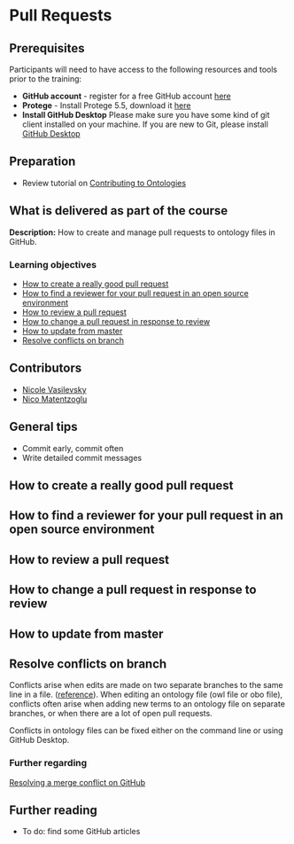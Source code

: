 # Pull Requests

## Prerequisites
Participants will need to have access to the following resources and tools prior to the training:  
- **GitHub account** - register for a free GitHub account [here](https://github.com/join?ref_cta=Sign+up&ref_loc=header+logged+out&ref_page=%2F&source=header-home)  
- **Protege** - Install Protege 5.5, download it [here](https://protege.stanford.edu/)  
- **Install GitHub Desktop** Please make sure you have some kind of git client installed on your machine. If you are new to Git, please install [GitHub Desktop](https://desktop.github.com/)  

## Preparation
- Review tutorial on [Contributing to Ontologies](contributing-to-obo-ontologies.md)

## What is delivered as part of the course

**Description:** How to create and manage pull requests to ontology files in GitHub.

### Learning objectives

- [How to create a really good pull request](#good-pr)
- [How to find a reviewer for your pull request in an open source environment](#reviewer)
- [How to review a pull request](#review)
- [How to change a pull request in response to review](#change)
- [How to update from master](#update)
- [Resolve conflicts on branch](#conflict)


## Contributors
- [Nicole Vasilevsky](https://orcid.org/0000-0001-5208-3432)
- [Nico Matentzoglu](https://orcid.org/0000-0002-7356-1779)

## General tips
- Commit early, commit often
- Write detailed commit messages

<a name="good-pr"></a> 
## How to create a really good pull request

<a name="reviewer"></a> 
## How to find a reviewer for your pull request in an open source environment

<a name="review"></a> 
## How to review a pull request

<a name="change"></a> 
## How to change a pull request in response to review

<a name="update"></a> 
## How to update from master

<a name="conflict"></a> 
## Resolve conflicts on branch

Conflicts arise when edits are made on two separate branches to the same line in a file. ([reference](https://www.atlassian.com/git/tutorials/using-branches/merge-conflicts#:~:text=A%20conflict%20arises%20when%20two,to%20help%20resolve%20merge%20conflicts)). When editing an ontology file (owl file or obo file), conflicts often arise when adding new terms to an ontology file on separate branches, or when there are a lot of open pull requests.

Conflicts in ontology files can be fixed either on the command line or using GitHub Desktop. 

### Further regarding
[Resolving a merge conflict on GitHub](https://docs.github.com/en/pull-requests/collaborating-with-pull-requests/addressing-merge-conflicts/resolving-a-merge-conflict-on-github)

## Further reading
- To do: find some GitHub articles
